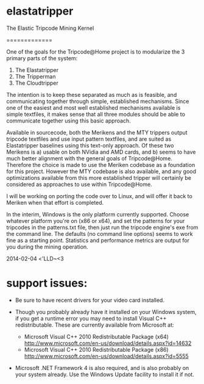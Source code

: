elastatripper
=============
The Elastic Tripcode Mining Kernel

=============

One of the goals for the Tripcode@Home project is to modularize the 3 primary parts of the system:
1) The Elastatripper
2) The Tripperman
3) The Cloudtripper

The intention is to keep these separated as much as is feasible, and communicating together through simple, established mechanisms. Since one of the easiest and most well established mechanisms available is simple textfiles, it makes sense that all three modules should be able to communicate together using this basic approach.

Available in sourcecode, both the Merikens and the MTY trippers output tripcode textfiles and use input pattern textfiles, and are suited as Elastatripper baselines using this text-only approach. Of these two Merikens is a) usable on both NVidia and AMD cards, and b) seems to have much better alignment with the general goals of Tripcode@Home. Therefore the choice is made to use the Meriken codebase as a foundation for this project. However the MTY codebase is also available, and any good optimizations available from this more established tripper will certainly be considered as approaches to use within Tripcode@Home.

I will be working on porting the code over to Linux, and will offer it back to Meriken when that effort is completed.

In the interim, Windows is the only platform currently supported. Choose whatever platform you're on (x86 or x64), and set the patterns for your tripcodes in the patterns.txt file, then just run the tripcode engine's exe from the command line. The defaults (no command line options) seems to work fine as a starting point. Statistics and performance metrics are output for you during the mining operation.

2014-02-04
<'LLD~<3

support issues:
=============

* Be sure to have recent drivers for your video card installed.

* Though you probably already have it installed on your Windows system, if you get a runtime error you may need to install Visual C++ redistributable. These are currently available from Microsoft at:

  * Microsoft Visual C++ 2010 Redistributable Package (x64) 
  http://www.microsoft.com/en-us/download/details.aspx?id=14632
  * Microsoft Visual C++ 2010 Redistributable Package (x86)
  http://www.microsoft.com/en-us/download/details.aspx?id=5555

* Microsoft .NET Framework 4 is also required, and is also probably on your system already. Use the Windows Update facility to install it if not.

